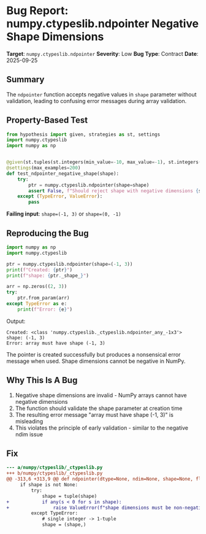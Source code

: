 # Bug Report: numpy.ctypeslib.ndpointer Negative Shape Dimensions

**Target**: `numpy.ctypeslib.ndpointer`
**Severity**: Low
**Bug Type**: Contract
**Date**: 2025-09-25

## Summary

The `ndpointer` function accepts negative values in `shape` parameter without validation, leading to confusing error messages during array validation.

## Property-Based Test

```python
from hypothesis import given, strategies as st, settings
import numpy.ctypeslib
import numpy as np


@given(st.tuples(st.integers(min_value=-10, max_value=-1), st.integers(min_value=1, max_value=10)))
@settings(max_examples=200)
def test_ndpointer_negative_shape(shape):
    try:
        ptr = numpy.ctypeslib.ndpointer(shape=shape)
        assert False, f"Should reject shape with negative dimensions {shape}"
    except (TypeError, ValueError):
        pass
```

**Failing input**: `shape=(-1, 3)` or `shape=(0, -1)`

## Reproducing the Bug

```python
import numpy as np
import numpy.ctypeslib

ptr = numpy.ctypeslib.ndpointer(shape=(-1, 3))
print(f"Created: {ptr}")
print(f"shape: {ptr._shape_}")

arr = np.zeros((2, 3))
try:
    ptr.from_param(arr)
except TypeError as e:
    print(f"Error: {e}")
```

Output:
```
Created: <class 'numpy.ctypeslib._ctypeslib.ndpointer_any_-1x3'>
shape: (-1, 3)
Error: array must have shape (-1, 3)
```

The pointer is created successfully but produces a nonsensical error message when used. Shape dimensions cannot be negative in NumPy.

## Why This Is A Bug

1. Negative shape dimensions are invalid - NumPy arrays cannot have negative dimensions
2. The function should validate the shape parameter at creation time
3. The resulting error message "array must have shape (-1, 3)" is misleading
4. This violates the principle of early validation - similar to the negative ndim issue

## Fix

```diff
--- a/numpy/ctypeslib/_ctypeslib.py
+++ b/numpy/ctypeslib/_ctypeslib.py
@@ -313,6 +313,9 @@ def ndpointer(dtype=None, ndim=None, shape=None, flags=None):
     if shape is not None:
         try:
             shape = tuple(shape)
+            if any(s < 0 for s in shape):
+                raise ValueError(f"shape dimensions must be non-negative, got {shape}")
         except TypeError:
             # single integer -> 1-tuple
             shape = (shape,)
```